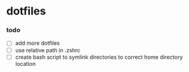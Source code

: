 # dotfiles

### todo

- [ ] add more dotfiles
- [ ] use relative path in .zshrc
- [ ] create bash script to symlink directories to correct home directory location
